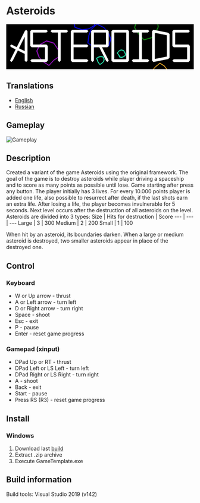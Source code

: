# Asteroids
![Logo](./image/logo.jpg)
## Translations
- [English](./README.md)
- [Russian](./README_ru.md)
## Gameplay
![Gameplay](./image/gameplay.gif)
## Description
Created a variant of the game Asteroids using the original framework. The goal of the game is to destroy asteroids while player driving a spaceship and to score as many points as possible until lose. Game starting after press any button. The player initially has 3 lives. For every 10.000 points player is added one life, also possible to resurrect after death, if the last shots earn an extra life. After losing a life, the player becomes invulnerable for 5 seconds. Next level occurs after the destruction of all asteroids on the level.
Asteroids are divided into 3 types:
Size | Hits for destruction | Score
--- | --- | ---
Large | 3 | 300
Medium | 2 | 200
Small | 1 | 100

When hit by an asteroid, its boundaries darken. When a large or medium asteroid is destroyed, two smaller asteroids appear in place of the destroyed one.
## Control
### Keyboard
- W or Up arrow - thrust
- A or Left arrow - turn left
- D or Right arrow - turn right
- Space - shoot
- Esc - exit
- P - pause
- Enter - reset game progress
### Gamepad (xinput)
- DPad Up or RT - thrust
- DPad Left or LS Left - turn left
- DPad Right or LS Right - turn right
- A - shoot
- Back - exit
- Start - pause
- Press RS (R3) - reset game progress
## Install
### Windows
1. Download last [build](https://github.com/VampireVol/Asteroids/releases)
2. Extract .zip archive
3. Execute GameTemplate.exe
## Build information
Build tools: Visual Studio 2019 (v142)
